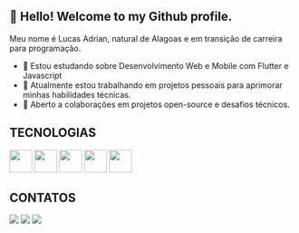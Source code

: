 ## 👋 Hello! Welcome to my Github profile.
Meu nome é Lucas Adrian, natural de Alagoas e em transição de carreira para programação.
 - 🌱 Estou estudando sobre Desenvolvimento Web e Mobile com Flutter e Javascript
 - 🎯 Atualmente estou trabalhando em projetos pessoais para aprimorar minhas habilidades técnicas.
 - 🤝 Aberto a colaborações em projetos open-source e desafios técnicos.
 

## TECNOLOGIAS

  <img src="https://cdn.jsdelivr.net/gh/devicons/devicon@latest/icons/html5/html5-original-wordmark.svg" width="40" height="40" />
  <img src="https://cdn.jsdelivr.net/gh/devicons/devicon@latest/icons/css3/css3-original-wordmark.svg" width="40" height="40" /> 
  <img src="https://cdn.jsdelivr.net/gh/devicons/devicon@latest/icons/javascript/javascript-original.svg" width="40" height="40"/> 
  <img src="https://cdn.jsdelivr.net/gh/devicons/devicon@latest/icons/git/git-original-wordmark.svg" width="40" height="40" />
  <img src="https://cdn.jsdelivr.net/gh/devicons/devicon@latest/icons/flutter/flutter-original.svg" width="40" height="40"/>
                  
          
        
          
## CONTATOS
<div>
<a href="https://www.instagram.com/adrian12gk/" target="_blank"><img loading="lazy" src="https://img.shields.io/badge/-Instagram-%23E4405F?style=for-the-badge&logo=instagram&logoColor=white" target="_blank"></a>
<a href = "mailto:lucasadrian.cb@gmail.com"><img loading="lazy" src="https://img.shields.io/badge/Gmail-D14836?style=for-the-badge&logo=gmail&logoColor=white" target="_blank"></a>
<a href="https://www.linkedin.com/in/lucas-adrian-9aa487336/?isSelfProfile=true" target="_blank"><img loading="lazy" src="https://img.shields.io/badge/-LinkedIn-%230077B5?style=for-the-badge&logo=linkedin&logoColor=white" target="_blank"></a>   
</div>

